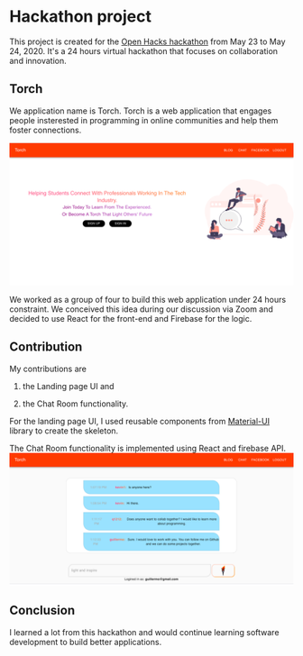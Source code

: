 # Hackathon project
This project is created for the [Open Hacks hackathon](https://hack.theopencode.org/) from May 23 to May 24, 2020. It's a 24 hours virtual hackathon that focuses on collaboration and innovation.

## Torch

We application name is Torch. Torch is a web application that engages people insterested in programming in online communities and help them foster connections.


![](src/img/landingPage.png)

We worked as a group of four to build this web application under 24 hours constraint. We conceived this idea during our discussion via Zoom and decided to use React for the front-end and Firebase for the logic.


## Contribution

My contributions are

1. the Landing page UI and

2. the Chat Room functionality.


For the landing page UI, I used reusable components from [Material-UI](https://material-ui.com/) library to create the skeleton.

The Chat Room functionality is implemented using React and firebase API.
![](src/img/chat.png)

## Conclusion

I learned a lot from this hackathon and would continue learning software development to build better applications.
